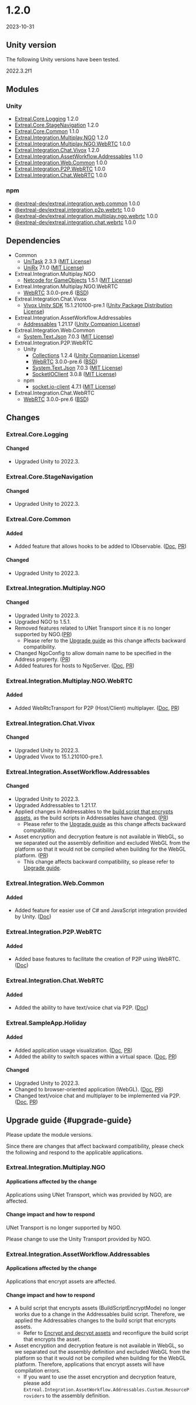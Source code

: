 ﻿---
sidebar_position: 2
---

# 1.2.0

2023-10-31

## Unity version

The following Unity versions have been tested.

2022.3.2f1

## Modules

### Unity

- [Extreal.Core.Logging](https://github.com/extreal-dev/Extreal.Core.Logging) 1.2.0
- [Extreal.Core.StageNavigation](https://github.com/extreal-dev/Extreal.Core.StageNavigation) 1.2.0
- [Extreal.Core.Common](https://github.com/extreal-dev/Extreal.Core.Common) 1.1.0
- [Extreal.Integration.Multiplay.NGO](https://github.com/extreal-dev/Extreal.Integration.Multiplay.NGO) 1.2.0
- [Extreal.Integration.Multiplay.NGO.WebRTC](https://github.com/extreal-dev/Extreal.Integration.Multiplay.NGO.WebRTC) 1.0.0
- [Extreal.Integration.Chat.Vivox](https://github.com/extreal-dev/Extreal.Integration.Chat.Vivox) 1.2.0
- [Extreal.Integration.AssetWorkflow.Addressables](https://github.com/extreal-dev/Extreal.Integration.AssetWorkflow.Addressables) 1.1.0
- [Extreal.Integration.Web.Common](https://github.com/extreal-dev/Extreal.Integration.Web.Common) 1.0.0
- [Extreal.Integration.P2P.WebRTC](https://github.com/extreal-dev/Extreal.Integration.P2P.WebRTC) 1.0.0
- [Extreal.Integration.Chat.WebRTC](https://github.com/extreal-dev/Extreal.Integration.Chat.WebRTC) 1.0.0

### npm

- [@extreal-dev/extreal.integration.web.common](https://www.npmjs.com/package/@extreal-dev/extreal.integration.web.common) 1.0.0
- [@extreal-dev/extreal.integration.p2p.webrtc](https://www.npmjs.com/package/@extreal-dev/extreal.integration.p2p.webrtc) 1.0.0
- [@extreal-dev/extreal.integration.multiplay.ngo.webrtc](https://www.npmjs.com/package/@extreal-dev/extreal.integration.multiplay.ngo.webrtc) 1.0.0
- [@extreal-dev/extreal.integration.chat.webrtc](https://www.npmjs.com/package/@extreal-dev/extreal.integration.chat.webrtc) 1.0.0

## Dependencies

- Common
  - [UniTask](https://github.com/Cysharp/UniTask) 2.3.3 ([MIT License](https://github.com/Cysharp/UniTask/blob/master/LICENSE))
  - [UniRx](https://github.com/neuecc/UniRx) 7.1.0 ([MIT License](https://github.com/neuecc/UniRx/blob/master/LICENSE))
- Extreal.Integration.Multiplay.NGO
  - [Netcode for GameObjects](https://github.com/Unity-Technologies/com.unity.netcode.gameobjects) 1.5.1 ([MIT License](https://github.com/Unity-Technologies/com.unity.netcode.gameobjects/blob/develop/LICENSE.md))
- Extreal.Integration.Multiplay.NGO.WebRTC
  - [WebRTC](https://docs.unity3d.com/Packages/com.unity.webrtc@3.0/manual/index.html) 3.0.0-pre.6 ([BSD](https://docs.unity3d.com/Packages/com.unity.webrtc@3.0/license/Third%20Party%20Notices.html))
- Extreal.Integration.Chat.Vivox
  - [Vivox Unity SDK](https://docs.vivox.com/v5/general/unity/15_1_210000/en-us/Default.htm) 15.1.210100-pre.1 ([Unity Package Distribution License](https://unity.com/legal/licenses/unity-package-distribution-license))
- Extreal.Integration.AssetWorkflow.Addressables
  - [Addressables](https://docs.unity3d.com/Packages/com.unity.addressables@1.21/manual/index.html) 1.21.17 ([Unity Companion License](https://unity.com/legal/licenses/unity-companion-license))
- Extreal.Integration.Web.Common
  - [System.Text.Json](https://learn.microsoft.com/ja-jp/dotnet/api/system.text.json) 7.0.3 ([MIT License](https://github.com/dotnet/runtime/blob/main/LICENSE.TXT))
- Extreal.Integration.P2P.WebRTC
  - Unity
    - [Collections](https://docs.unity3d.com/Packages/com.unity.collections@1.2/manual/index.html) 1.2.4 ([Unity Companion License](https://unity.com/legal/licenses/unity-companion-license))
    - [WebRTC](https://docs.unity3d.com/Packages/com.unity.webrtc@3.0/manual/index.html) 3.0.0-pre.6 ([BSD](https://docs.unity3d.com/Packages/com.unity.webrtc@3.0/license/Third%20Party%20Notices.html))
    - [System.Text.Json](https://learn.microsoft.com/ja-jp/dotnet/api/system.text.json) 7.0.3 ([MIT License](https://github.com/dotnet/runtime/blob/main/LICENSE.TXT))
    - [SocketIOClient](https://github.com/doghappy/socket.io-client-csharp) 3.0.8 ([MIT License](https://github.com/doghappy/socket.io-client-csharp/blob/master/LICENSE))
  - npm
    - [socket.io-client](https://www.npmjs.com/package/socket.io-client) 4.7.1 ([MIT License](https://github.com/socketio/socket.io-client/blob/main/LICENSE))
- Extreal.Integration.Chat.WebRTC
  - [WebRTC](https://docs.unity3d.com/Packages/com.unity.webrtc@3.0/manual/index.html) 3.0.0-pre.6 ([BSD](https://docs.unity3d.com/Packages/com.unity.webrtc@3.0/license/Third%20Party%20Notices.html))

## Changes

### Extreal.Core.Logging
#### Changed
- Upgraded Unity to 2022.3.

### Extreal.Core.StageNavigation
#### Changed
- Upgraded Unity to 2022.3.

### Extreal.Core.Common
#### Added
- Added feature that allows hooks to be added to IObservable. ([Doc](../core/common.md#core-common-hook), [PR](https://github.com/extreal-dev/Extreal.Core.Common/pull/6))
#### Changed
- Upgraded Unity to 2022.3.

### Extreal.Integration.Multiplay.NGO
#### Changed
- Upgraded Unity to 2022.3.
- Upgraded NGO to 1.5.1.
- Removed features related to UNet Transport since it is no longer supported by NGO.([PR](https://github.com/extreal-dev/Extreal.Integration.Multiplay.NGO/pull/19))
  - Please refer to the [Upgrade guide](#upgrade-guide) as this change affects backward compatibility.
- Changed NgoConfig to allow domain name to be specified in the Address property. ([PR](https://github.com/extreal-dev/Extreal.Integration.Multiplay.NGO/pull/18))
- Added features for hosts to NgoServer. ([Doc](../integration/multiplay.ngo.md#mulitplay-ngo-server-host), [PR](https://github.com/extreal-dev/Extreal.Integration.Multiplay.NGO/pull/21))

### Extreal.Integration.Multiplay.NGO.WebRTC
#### Added
- Added WebRtcTransport for P2P (Host/Client) multiplayer. ([Doc](../integration/multiplay.ngo.md#mulitplay-ngo-p2p), [PR](https://github.com/extreal-dev/Extreal.Integration.Multiplay.NGO/pull/21))

### Extreal.Integration.Chat.Vivox
#### Changed
- Upgraded Unity to 2022.3.
- Upgraded Vivox to 15.1.210100-pre.1.

### Extreal.Integration.AssetWorkflow.Addressables
#### Changed
- Upgraded Unity to 2022.3.
- Upgraded Addressables to 1.21.17.
- Applied changes in Addressables to the [build script that encrypts assets](../integration/asset-workflow.addressables.md#assets-addressables-crypto), as the build scripts in Addressables have changed. ([PR](https://github.com/extreal-dev/Extreal.Integration.AssetWorkflow.Addressables/pull/3))
  - Please refer to the [Upgrade guide](#upgrade-guide) as this change affects backward compatibility.
- Asset encryption and decryption feature is not available in WebGL, so we separated out the assembly definition and excluded WebGL from the platform so that it would not be compiled when building for the WebGL platform. ([PR](https://github.com/extreal-dev/Extreal.Integration.AssetWorkflow.Addressables/pull/4))
  - This change affects backward compatibility, so please refer to [Upgrade guide](#upgrade-guide).

### Extreal.Integration.Web.Common
#### Added
- Added feature for easier use of C# and JavaScript integration provided by Unity. ([Doc](../integration/web.common.md))

### Extreal.Integration.P2P.WebRTC
#### Added
- Added base features to facilitate the creation of P2P using WebRTC. ([Doc](../integration/p2p.webrtc.md))

### Extreal.Integration.Chat.WebRTC
#### Added
- Added the ability to have text/voice chat via P2P. ([Doc](../integration/chat.webrtc.md))

### Extreal.SampleApp.Holiday
#### Added
- Added application usage visualization. ([Doc](../sample-app/dev-guide.md#holiday-devguide-appusage), [PR](https://github.com/extreal-dev/Extreal.SampleApp.Holiday/pull/8))
- Added the ability to switch spaces within a virtual space. ([Doc](../sample-app/requirements.md), [PR](https://github.com/extreal-dev/Extreal.SampleApp.Holiday/pull/13))

#### Changed
- Upgraded Unity to 2022.3.
- Changed to browser-oriented application (WebGL). ([Doc](../sample-app/requirements.md), [PR](https://github.com/extreal-dev/Extreal.SampleApp.Holiday/pull/11))
- Changed text/voice chat and multiplayer to be implemented via P2P. ([Doc](../sample-app/intro.md), [PR](https://github.com/extreal-dev/Extreal.SampleApp.Holiday/pull/11))

## Upgrade guide {#upgrade-guide}

Please update the module versions.

Since there are changes that affect backward compatibility, please check the following and respond to the applicable applications.

### Extreal.Integration.Multiplay.NGO
#### Applications affected by the change
Applications using UNet Transport, which was provided by NGO, are affected.
#### Change impact and how to respond
UNet Transport is no longer supported by NGO.

Please change to use the Unity Transport provided by NGO.

### Extreal.Integration.AssetWorkflow.Addressables
#### Applications affected by the change
Applications that encrypt assets are affected.
#### Change impact and how to respond
- A build script that encrypts assets (BuildScriptEncryptMode) no longer works due to a change in the Addressables build script.
Therefore, we applied the Addressables changes to the build script that encrypts assets.
  - Refer to [Encrypt and decrypt assets](../integration/asset-workflow.addressables.md#assets-addressables-crypto) and reconfigure the build script that encrypts the asset.
- Asset encryption and decryption feature is not available in WebGL, so we separated out the assembly definition and excluded WebGL from the platform so that it would not be compiled when building for the WebGL platform. Therefore, applications that encrypt assets will have compilation errors.
  - If you want to use the asset encryption and decryption feature, please add `Extreal.Integration.AssetWorkflow.Addressables.Custom.ResourceProviders` to the assembly definition.